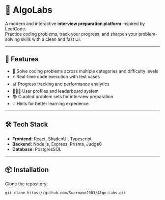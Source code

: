 # 🧩 AlgoLabs

A modern and interactive **interview preparation platform** inspired by LeetCode.  
Practice coding problems, track your progress, and sharpen your problem-solving skills with a clean and fast UI.

---

## 🚀 Features

- 📝 Solve coding problems across multiple categories and difficulty levels
- ⚡ Real-time code execution with test cases
- 📊 Progress tracking and performance analytics
- 🧑‍🤝‍🧑 User profiles and leaderboard system
- 📚 Curated problem sets for interview preparation
- 💡 Hints for better learning experience

---

## 🛠️ Tech Stack

- **Frontend:** React, ShadcnUI, Typescript
- **Backend:** Node.js, Express, Prisma, Judge0
- **Database:** PostgresSQL

---

## 📦 Installation

Clone the repository:

```bash
git clone https://github.com/Swarnavo2003/Algo-Labs.git
```
